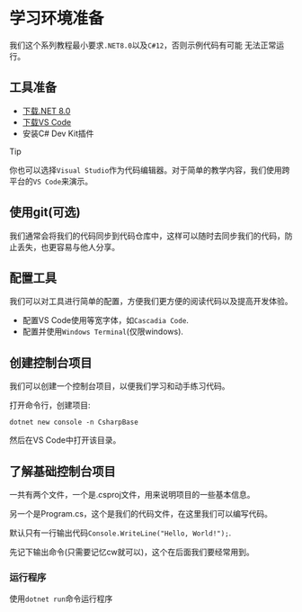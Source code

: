 # 学习环境准备

我们这个系列教程最小要求`.NET8.0`以及`C#12`，否则示例代码有可能 无法正常运行。

## 工具准备

- [下载.NET 8.0](https://dotnet.microsoft.com/zh-cn/download)
- [下载VS Code](https://code.visualstudio.com/docs/?dv=win)
- 安装C# Dev Kit插件

> [!TIP]
> 你也可以选择`Visual Studio`作为代码编辑器。对于简单的教学内容，我们使用跨平台的`VS Code`来演示。

## 使用git(可选)

我们通常会将我们的代码同步到代码仓库中，这样可以随时去同步我们的代码，防止丢失，也更容易与他人分享。

## 配置工具

我们可以对工具进行简单的配置，方便我们更方便的阅读代码以及提高开发体验。

- 配置VS Code使用等宽字体，如`Cascadia Code`.
- 配置并使用`Windows Terminal`(仅限windows).

## 创建控制台项目

我们可以创建一个控制台项目，以便我们学习和动手练习代码。

打开命令行，创建项目:

`dotnet new console -n CsharpBase`

然后在VS Code中打开该目录。

## 了解基础控制台项目

一共有两个文件，一个是.csproj文件，用来说明项目的一些基本信息。

另一个是Program.cs，这个是我们的代码文件，在这里我们可以编写代码。

默认只有一行输出代码`Console.WriteLine("Hello, World!");`.

先记下输出命令(只需要记忆cw就可以)，这个在后面我们要经常用到。

### 运行程序

使用`dotnet run`命令运行程序

